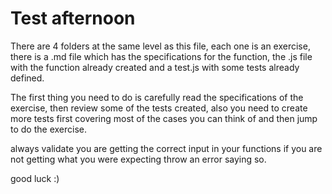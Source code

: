 # Test afternoon

There are 4 folders at the same level as this file, each one is an exercise, there is a .md file which has the specifications for the function, the .js file with the function already created and a test.js with some tests already defined.

The first thing you need to do is carefully read the specifications of the exercise, then review some of the tests created, also you need to create more tests first covering most of the cases you can think of and then jump to do the exercise.

always validate you are getting the correct input in your functions if you are not getting what you were expecting throw an error saying so.

good luck :)